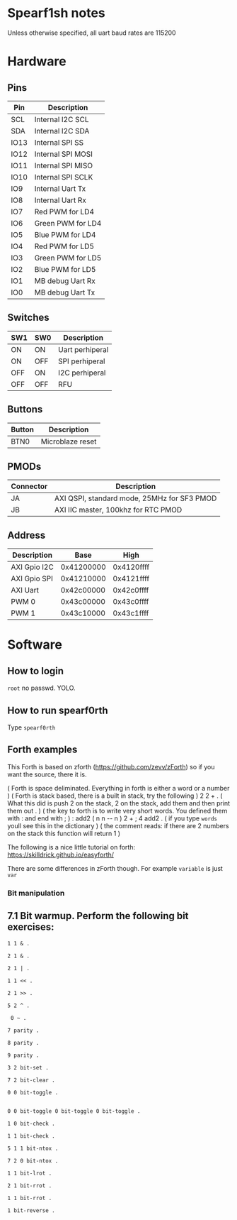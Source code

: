 # Spearf1sh notes

Unless otherwise specified, all uart baud rates are 115200

# Hardware 

## Pins

| Pin | Description |
| --- | ----------- |
| SCL | Internal I2C SCL |
| SDA | Internal I2C SDA |
| IO13 | Internal SPI SS |
| IO12 | Internal SPI MOSI |
| IO11 | Internal SPI MISO |
| IO10 | Internal SPI SCLK |
| IO9 | Internal Uart Tx |
| IO8 | Internal Uart Rx |
| IO7 | Red PWM for LD4 |
| IO6 | Green PWM for LD4 |
| IO5 | Blue PWM for LD4 |
| IO4 | Red PWM for LD5 |
| IO3 | Green PWM for LD5 |
| IO2 | Blue PWM for LD5 |
| IO1 | MB debug Uart Rx |
| IO0 | MB debug Uart Tx |

## Switches

| SW1 | SW0 |  Description |
| --- | --- | ----------- |
| ON | ON | Uart perhiperal |
| ON | OFF | SPI perhiperal |
| OFF | ON | I2C perhiperal |
| OFF | OFF | RFU |

## Buttons

| Button | Description |
| --- | ----------- |
| BTN0 | Microblaze reset |

## PMODs

| Connector | Description |
| ---- | ----------- |
|  JA  | AXI QSPI, standard mode, 25MHz for SF3 PMOD |
|  JB  | AXI IIC master, 100khz for RTC PMOD |

## Address

| Description | Base |  High |
| --- | --- | ----------- |
| AXI Gpio I2C | 0x41200000 | 0x4120ffff |
| AXI Gpio SPI | 0x41210000 | 0x4121ffff |
| AXI Uart | 0x42c00000 | 0x42c0ffff |
| PWM 0 | 0x43c00000 | 0x43c0ffff |
| PWM 1 | 0x43c10000 | 0x43c1ffff |

# Software

## How to login

`root` no passwd. YOLO.

## How to run spearf0rth

Type `spearf0rth`

## Forth examples

This Forth is based on zforth (https://github.com/zevv/zForth) so if you want the source, there it is.

( Forth is space deliminated. Everything in forth is either a word or a number )
( Forth is stack based, there is a built in stack, try the following )
2 2 + .
( What this did is push 2 on the stack, 2 on the stack, add them and then print them out . )
( the key to forth is to write very short words. You defined them with : and end with ; )
: add2 ( n n -- n ) 2 + ;
4 add2 . 
( if you type `words` youll see this in the dictionary )
( the comment reads: if there are 2 numbers on the stack this function will return 1 )


The following is a nice little tutorial on forth:
https://skilldrick.github.io/easyforth/

There are some differences in zForth though. For example `variable` is just `var`

### Bit manipulation

## 7.1 Bit warmup. Perform the following bit exercises:

```
1 1 & .

2 1 & .

2 1 | .

1 1 << .

2 1 >> .

5 2 ^ .

 0 ~ .

7 parity .

8 parity .

9 parity .

3 2 bit-set .

7 2 bit-clear .

0 0 bit-toggle .


0 0 bit-toggle 0 bit-toggle 0 bit-toggle .

1 0 bit-check .

1 1 bit-check .

5 1 1 bit-ntox .

7 2 0 bit-ntox .

1 1 bit-lrot .

2 1 bit-rrot .

1 1 bit-rrot .

1 bit-reverse .

```